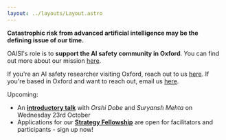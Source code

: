 ```yaml
---
layout: ../layouts/Layout.astro
---
```

**Catastrophic risk from advanced artificial intelligence may be the defining issue of our time.**

OAISI's role is to **support the AI safety community in Oxford**. You can find out more about our mission [here](about).

If you're an AI safety researcher visiting Oxford, reach out to us [here](mailto:visiting@oaisi.org). If you're based in Oxford and want to reach out, email us [here](mailto:info@oaisi.org).

Upcoming:
- An [**introductory talk**](introtalks) with *Orshi Dobe* and *Suryansh Mehta* on Wednesday 23rd October
- Applications for our [**Strategy Fellowship**](strategy) are open for facilitators and participants - sign up now!